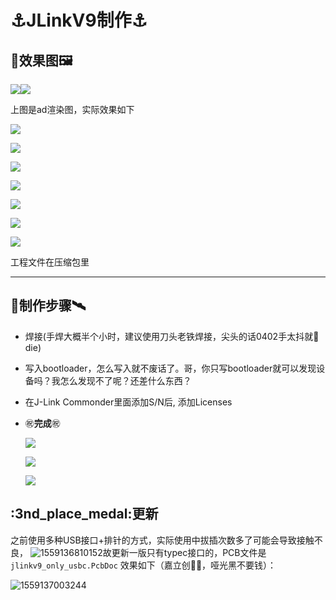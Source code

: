 # :anchor:JLinkV9制作:anchor:

## :1st_place_medal:效果图:framed_picture:

![](./assets/3d.png)![](./assets/3d2.png)

上图是ad渲染图，实际效果如下

![](./assets/shashinn2.jpg)

![](./assets/shashinn.jpg)

![](./assets/test1.png)

![](./assets/a.png)

![](./assets/mini.png)

![](./assets/micro.png)

![](./assets/typec.png)

工程文件在压缩包里

------

## :2nd_place_medal:制作步骤:artificial_satellite:

- 焊接(手焊大概半个小时，建议使用刀头老铁焊接，尖头的话0402手太抖就🐶die)

- 写入bootloader，怎么写入就不废话了。哥，你只写bootloader就可以发现设备吗？我怎么发现不了呢？还差什么东西？

- 在J-Link Commonder里面添加S/N后, 添加Licenses

- :congratulations:**完成**:congratulations:

  ![](./assets/success1.png)

  ![](./assets/success2.png)

  ![](./assets/com.png)

## :3nd_place_medal:更新
之前使用多种USB接口+排针的方式，实际使用中拔插次数多了可能会导致接触不良，
![1559136810152](./readme.assets/1559136810152.png)故更新一版只有typec接口的，PCB文件是`jlinkv9_only_usbc.PcbDoc` 效果如下（嘉立创🐂🍺，哑光黑不要钱）：

![1559137003244](./readme.assets/1559137003244.png)

